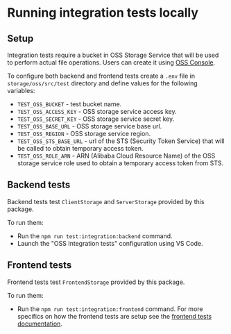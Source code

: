 # Running integration tests locally

## Setup

Integration tests require a bucket in OSS Storage Service that will be used to perform actual file operations. Users can create it using [OSS Console](https://oss.console.aliyun.com/).

To configure both backend and frontend tests create a `.env` file in `storage/oss/src/test` directory and define values for the following variables:
- `TEST_OSS_BUCKET` - test bucket name.
- `TEST_OSS_ACCESS_KEY` - OSS storage service access key. 
- `TEST_OSS_SECRET_KEY` - OSS storage service secret key.
- `TEST_OSS_BASE_URL` - OSS storage service base url.
- `TEST_OSS_REGION` - OSS storage service region.
- `TEST_OSS_STS_BASE_URL` - url of the STS (Security Token Service) that will be called to obtain temporary access token.
- `TEST_OSS_ROLE_ARN` - ARN (Alibaba Cloud Resource Name) of the OSS storage service role used to obtain a temporary access token from STS.

## Backend tests

Backend tests test `ClientStorage` and `ServerStorage` provided by this package.

To run them:
- Run the `npm run test:integration:backend` command.
- Launch the "OSS Integration tests" configuration using VS Code.

## Frontend tests

Frontend tests test `FrontendStorage` provided by this package.

To run them:
- Run the `npm run test:integration:frontend` command. For more specifics on how the frontend tests are setup see the [frontend tests documentation](../../../../tests/frontend-storage/README.md).
